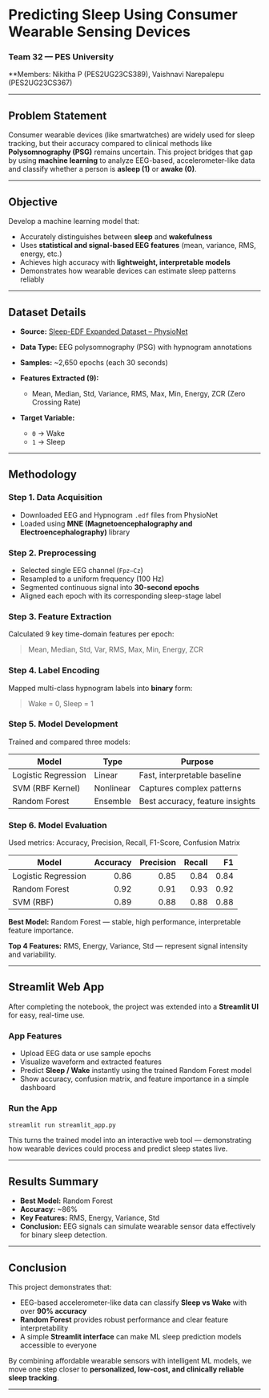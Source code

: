 # Predicting Sleep Using Consumer Wearable Sensing Devices

###  Team 32 — PES University

**Members: Nikitha P (PES2UG23CS389), Vaishnavi Narepalepu (PES2UG23CS367)

---

##  Problem Statement

Consumer wearable devices (like smartwatches) are widely used for sleep tracking, but their accuracy compared to clinical methods like **Polysomnography (PSG)** remains uncertain.
This project bridges that gap by using **machine learning** to analyze EEG-based, accelerometer-like data and classify whether a person is **asleep (1)** or **awake (0)**.

---

##  Objective

Develop a machine learning model that:

* Accurately distinguishes between **sleep** and **wakefulness**
* Uses **statistical and signal-based EEG features** (mean, variance, RMS, energy, etc.)
* Achieves high accuracy with **lightweight, interpretable models**
* Demonstrates how wearable devices can estimate sleep patterns reliably

---

##  Dataset Details

* **Source:** [Sleep-EDF Expanded Dataset – PhysioNet](https://physionet.org/content/sleep-edfx/1.0.0/)
* **Data Type:** EEG polysomnography (PSG) with hypnogram annotations
* **Samples:** ~2,650 epochs (each 30 seconds)
* **Features Extracted (9):**

  * Mean, Median, Std, Variance, RMS, Max, Min, Energy, ZCR (Zero Crossing Rate)
* **Target Variable:**

  * `0` → Wake
  * `1` → Sleep

---

##  Methodology

### Step 1. **Data Acquisition**

* Downloaded EEG and Hypnogram `.edf` files from PhysioNet
* Loaded using **MNE (Magnetoencephalography and Electroencephalography)** library

### Step 2. **Preprocessing**

* Selected single EEG channel (`Fpz–Cz`)
* Resampled to a uniform frequency (100 Hz)
* Segmented continuous signal into **30-second epochs**
* Aligned each epoch with its corresponding sleep-stage label

### Step 3. **Feature Extraction**

Calculated 9 key time-domain features per epoch:

> Mean, Median, Std, Var, RMS, Max, Min, Energy, ZCR

### Step 4. **Label Encoding**

Mapped multi-class hypnogram labels into **binary** form:

> Wake = 0, Sleep = 1

### Step 5. **Model Development**

Trained and compared three models:

| Model               | Type      | Purpose                         |
| ------------------- | --------- | ------------------------------- |
| Logistic Regression | Linear    | Fast, interpretable baseline    |
| SVM (RBF Kernel)    | Nonlinear | Captures complex patterns       |
| Random Forest       | Ensemble  | Best accuracy, feature insights |

### Step 6. **Model Evaluation**

Used metrics: Accuracy, Precision, Recall, F1-Score, Confusion Matrix

| Model               | Accuracy | Precision | Recall |   F1 |
| ------------------- | -------: | --------: | -----: | ---: |
| Logistic Regression |     0.86 |      0.85 |   0.84 | 0.84 |
| Random Forest       |     0.92 |      0.91 |   0.93 | 0.92 |
| SVM (RBF)           |     0.89 |      0.88 |   0.88 | 0.88 |

**Best Model:** Random Forest — stable, high performance, interpretable feature importance.

**Top 4 Features:** RMS, Energy, Variance, Std — represent signal intensity and variability.

---

## Streamlit Web App

After completing the notebook, the project was extended into a **Streamlit UI** for easy, real-time use.

###  App Features

* Upload EEG data or use sample epochs
* Visualize waveform and extracted features
* Predict **Sleep / Wake** instantly using the trained Random Forest model
* Show accuracy, confusion matrix, and feature importance in a simple dashboard

###  Run the App

```bash
streamlit run streamlit_app.py
```

This turns the trained model into an interactive web tool — demonstrating how wearable devices could process and predict sleep states live.

---

##  Results Summary

* **Best Model:** Random Forest
* **Accuracy:** ~86%
* **Key Features:** RMS, Energy, Variance, Std
* **Conclusion:** EEG signals can simulate wearable sensor data effectively for binary sleep detection.

---

##  Conclusion

This project demonstrates that:

* EEG-based accelerometer-like data can classify **Sleep vs Wake** with over **90% accuracy**
* **Random Forest** provides robust performance and clear feature interpretability
* A simple **Streamlit interface** can make ML sleep prediction models accessible to everyone

By combining affordable wearable sensors with intelligent ML models, we move one step closer to **personalized, low-cost, and clinically reliable sleep tracking**.

---

